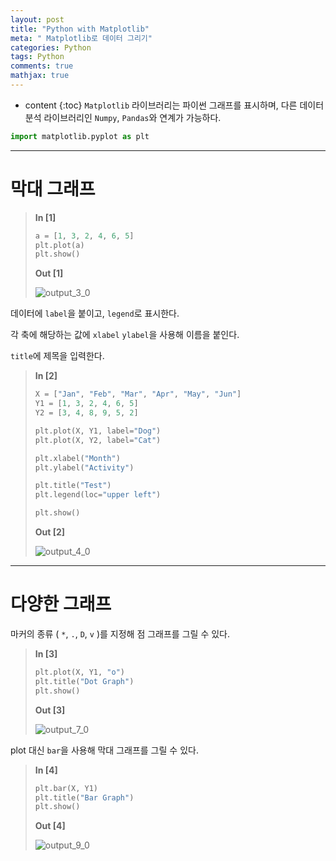 ```yaml
---
layout: post
title: "Python with Matplotlib"
meta: " Matplotlib로 데이터 그리기"
categories: Python
tags: Python
comments: true
mathjax: true
---
```




* content
{:toc}
`Matplotlib` 라이브러리는 파이썬 그래프를 표시하며, 다른 데이터 분석 라이브러리인 `Numpy`, `Pandas`와 연계가 가능하다.


```python
import matplotlib.pyplot as plt
```

---

# 막대 그래프

>**In [1]**
>
>
>```python
>a = [1, 3, 2, 4, 6, 5]
>plt.plot(a)
>plt.show()
>```
>
>**Out [1]**
>
>![output_3_0](https://user-images.githubusercontent.com/83929217/135742302-f29c6aef-afd3-4b0c-8723-a1bba9587250.png)

데이터에 `label`을 붙이고, `legend`로 표시한다.

각 축에 해당하는 값에 `xlabel` `ylabel`을 사용해 이름을 붙인다.

`title`에 제목을 입력한다.

>**In [2]**
>
>```python
>X = ["Jan", "Feb", "Mar", "Apr", "May", "Jun"]
>Y1 = [1, 3, 2, 4, 6, 5]
>Y2 = [3, 4, 8, 9, 5, 2]
>
>plt.plot(X, Y1, label="Dog")
>plt.plot(X, Y2, label="Cat")
>
>plt.xlabel("Month")
>plt.ylabel("Activity")
>
>plt.title("Test")
>plt.legend(loc="upper left")
>
>plt.show()
>```
>
>**Out [2]**
>
>![output_4_0](https://user-images.githubusercontent.com/83929217/135742316-1cf8925a-dc16-4005-a450-330bb858814a.png)

---

# 다양한 그래프

마커의 종류 ( `*`, `.`, `D`, `v` )를 지정해 점 그래프를 그릴 수 있다. 

>**In [3]**
>
>
>```python
>plt.plot(X, Y1, "o")
>plt.title("Dot Graph")
>plt.show()
>```
>
>**Out [3]**
>
>![output_7_0](https://user-images.githubusercontent.com/83929217/135742348-ce563518-0c1f-4a3c-afc8-5bdac43451dd.png)

plot 대신 `bar`을 사용해 막대 그래프를 그릴 수 있다.

>**In [4]**
>
>
>```python
>plt.bar(X, Y1)
>plt.title("Bar Graph")
>plt.show()
>```
>
>**Out [4]**
>
>![output_9_0](https://user-images.githubusercontent.com/83929217/135742350-09c57e63-9d7a-4b7e-bdaf-9103e3687c5a.png)
>
>

